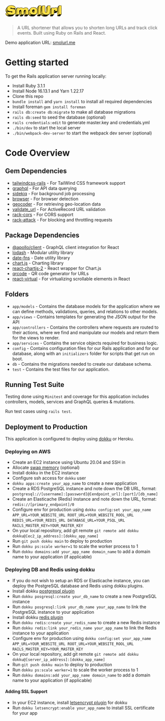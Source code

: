 # ![SmolURL - Link Shortener](app/javascript/images/msu_logo.svg)

> A URL shortener that allows you to shorten long URLs and track click events. Built using Ruby on Rails and React. 

Demo application URL: [smolurl.me](https://smolurl.me/)

# Getting started

To get the Rails application server running locally:
- Install Ruby 3.1.1
- Install Node 16.13.1 and Yarn 1.22.17
- Clone this repo
- `bundle install` and `yarn install` to install all required dependencies
- Install foreman `gem install foreman`
- `rails db:create db:migrate` to make all database migrations
- `rails db:seed` to seed the database (optional)
- `rails credentials:edit` to generate master.key and credentials.yml
- `./bin/dev` to start the local server
- `./bin/webpack-dev-server` to start the webpack dev server (optional)

# Code Overview
## Gem Dependencies

- [tailwindcss-rails](https://github.com/rails/tailwindcss-rails) - For TailWind CSS framework support
- [graphql](https://github.com/rmosolgo/graphql-ruby) - For API data querying
- [sidekiq](https://github.com/mperham/sidekiq) - For background job processing
- [browser](https://github.com/fnando/browser) - For browser detection
- [geocoder](https://github.com/alexreisner/geocoder) - For retrieving geo-location data
- [validate_url](https://github.com/perfectline/validates_url) - For ActiveRecord URL validation
- [rack-cors](https://github.com/cyu/rack-cors) - For CORS support
- [rack-attack](https://github.com/rack/rack-attack) - For blocking and throttling requests

## Package Dependencies

- [@apollo/client](https://www.npmjs.com/package/@apollo/client) - GraphQL client integration for React
- [lodash](https://www.npmjs.com/package/lodash) - Modular utility library
- [date-fns](https://github.com/cyu/rack-cors) - Date utility library
- [chart.js](https://github.com/cyu/rack-cors) - Charting library
- [react-chartjs-2](https://www.npmjs.com/package/react-chartjs-2) - React wrapper for Chart.js
- [qrcode](https://github.com/cyu/rack-cors) - QR code generator for URLs
- [react-virtual](https://www.npmjs.com/package/react-virtual) - For virtualizing scrollable elements in React

## Folders

- `app/models` - Contains the database models for the application where we can define methods, validations, queries, and relations to other models.
- `app/views` - Contains templates for generating the JSON output for the API
- `app/controllers` - Contains the controllers where requests are routed to their actions, where we find and manipulate our models and return them for the views to render.
- `app/services` - Contains the service objects required for business logic.
- `config` - Contains configuration files for our Rails application and for our database, along with an `initializers` folder for scripts that get run on boot.
- `db` - Contains the migrations needed to create our database schema.
- `test` - Contains the test files for our application.

## Running Test Suite

Testing done using `Minitest` and coverage for this application includes controllers, models, services and GraphQL queries & mutations. 

Run test cases using `rails test`.

## Deployment to Production

This application is configured to deploy using [dokku](https://dokku.com/) or Heroku.

### Deploying on AWS

- Create an EC2 instance using Ubuntu 20.04 and SSH in
- Allocate [swap memory](https://linuxize.com/post/how-to-add-swap-space-on-ubuntu-20-04/) (optional)
- Install dokku in the EC2 instance
- Configure ssh access for `dokku` user
- `dokku apps:create your_app_name` to create a new application
- Create a RDS PostgreSQL instance and note down the DB URL, format: `postgresql://[username]:[password]@[endpoint_url]:[port]/[db_name]`
- Create an Elasticache (Redis) instance and note down the URL, format: `redis://[primary_endpoint]/0`
- Configure env for production using `dokku config:set your_app_name APP_URL=YOUR_WEBSITE_URL ROOT_URL=YOUR_WEBSITE_ROOL_URL REDIS_URL=YOUR_REDIS_URL DATABASE_URL=YOUR_PSQL_URL RAILS_MASTER_KEY=YOUR_MASTER_KEY`
- On your local repository, add git remote `git remote add dokku dokku@[ec2_ip_address]:[dokku_app_name]`
- Run `git push dokku main` to deploy to production
- Run `dokku ps:scale worker=1` to scale the worker process to 1
- Run `dokku domains:add your_app_name domain_name` to add a domain name to your application (if applicable)


### Deploying DB and Redis using dokku

- If you do not wish to setup an RDS or Elasticache instance, you can deploy the PostgreSQL database and Redis using dokku plugins.
- Install dokku [postgresql plugin](https://github.com/dokku/dokku-postgres)
- Run `dokku posgresql:create your_db_name` to create a new PostgreSQL instance
- Run `dokku posgresql:link your_db_name your_app_name` to link the PostgreSQL instance to your application
- Install dokku [redis plugin](https://github.com/dokku/dokku-redis)
- Run `dokku redis:create your_redis_name` to create a new Redis instance
- Run `dokku redis:link your_redis_name your_app_name` to link the Redis instance to your application
- Configure env for production using `dokku config:set your_app_name APP_URL=YOUR_WEBSITE_URL ROOT_URL=YOUR_WEBSITE_ROOL_URL RAILS_MASTER_KEY=YOUR_MASTER_KEY`
- On your local repository, add git remote `git remote add dokku dokku@[server_ip_address]:[dokku_app_name]`
- Run `git push dokku main` to deploy to production
- Run `dokku ps:scale worker=1` to scale the worker process to 1
- Run `dokku domains:add your_app_name domain_name` to add a domain name to your application (if applicable)


#### Adding SSL Support

- In your EC2 instance, install [letsencrypt plugin](https://github.com/dokku/dokku-letsencrypt) for dokku
- Run `dokku letsencrypt:enable your_app_name` to install SSL certificate for your app